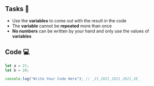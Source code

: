 ## Tasks 🎯

- Use the **variables** to come out with the result in the code
- The **variable** cannot be **repeated** more than once
- **No numbers** can be written by your hand and only use the values of **variables**

## Code 💻

```js
let a = 21;
let b = 20;

console.log("Write Your Code Here"); // _21_2021_2021_2021_20_
```
